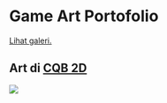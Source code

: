 # Game Art Portofolio
[Lihat galeri.](https://github.com/VozSoldat/VozSoldat/tree/main/portofolio/img)
## Art di [CQB 2D](https://github.com/VozSoldat/CQB_2D_Game)
<img src="/img/ak47_20240822210235.png">
